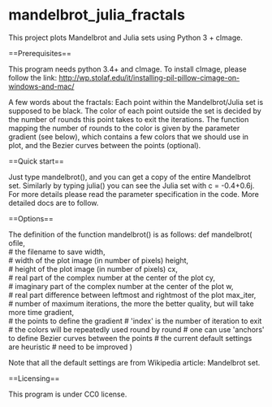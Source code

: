 # mandelbrot_julia_fractals
This project plots Mandelbrot and Julia sets using Python 3 + cImage.


==Prerequisites==

This program needs python 3.4+ and cImage. To install cImage, please follow the link:
http://wp.stolaf.edu/it/installing-pil-pillow-cimage-on-windows-and-mac/

A few words about the fractals: 
Each point within the Mandelbrot/Julia set is supposed to be black.
The color of each point outside the set is decided by the number of rounds this point takes to exit the iterations.
The function mapping the number of rounds to the color is given by the parameter gradient (see below), which contains a few colors that we should use in plot, and the Bezier curves between the points (optional).


==Quick start==

Just type mandelbrot(), and you can get a copy of the entire Mandelbrot set. Similarly by typing julia() you can see the Julia set with c = -0.4+0.6j.
For more details please read the parameter specification in the code. More detailed docs are to follow.


==Options==

The definition of the function mandelbrot() is as follows:
def mandelbrot( ofile, \
                # the filename to save
                width, \
                # width of the plot image (in number of pixels)
                height, \
                # height of the plot image (in number of pixels)
                cx, \
                # real part of the complex number at the center of the plot
                cy, \
                # imaginary part of the complex number at the center of the plot
                w, \
                # real part difference between leftmost and rightmost of the plot
                max_iter, \
                # number of maximum iterations, the more the better quality, but will take more time
                gradient, \
                # the points to define the gradient
                # 'index' is the number of iteration to exit
                # the colors will be repeatedly used round by round
				# one can use 'anchors' to define Bezier curves between the points
				# the current default settings are heuristic
				# need to be improved
                )
				
Note that all the default settings are from Wikipedia article: Mandelbrot set.		

==Licensing==

This program is under CC0 license.
